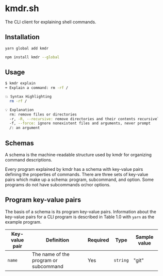 # kmdr.sh

The CLI client for explaining shell commands.

## Installation

```bash
yarn global add kmdr
```

```bash
npm install kmdr --global
```

## Usage

```bash
$ kmdr explain
⌨️ Explain a command: rm -rf /

💥 Syntax Highlighting
  rm -rf /

💡 Explanation
  rm: remove files or directories
  -r, -R, --recursive: remove directories and their contents recursively
  -f, --force: ignore nonexistent files and arguments, never prompt
  /: an argument
```

## Schemas

A schema is the machine-readable structure used by kmdr for organizing command descriptions.

Every program explained by kmdr has a schema with key-value pairs defining the properties of commands. There are three sets of key-value pairs which make up a schema: program, subcommand, and option. Some programs do not have subcommands or/nor options.

## Program key-value pairs

The basis of a schema is its program key-value pairs. Information about the key-value pairs <available> for a CLI program is described in Table 1.0 with `yarn` as the example program.

| Key-value pair | Definition                            | Required | Type     | Sample value |
| -------------- | ------------------------------------- | -------- | -------- | ------------ |
| `name`         | The name of the program or subcommand | Yes      | `string` | "git"        |
